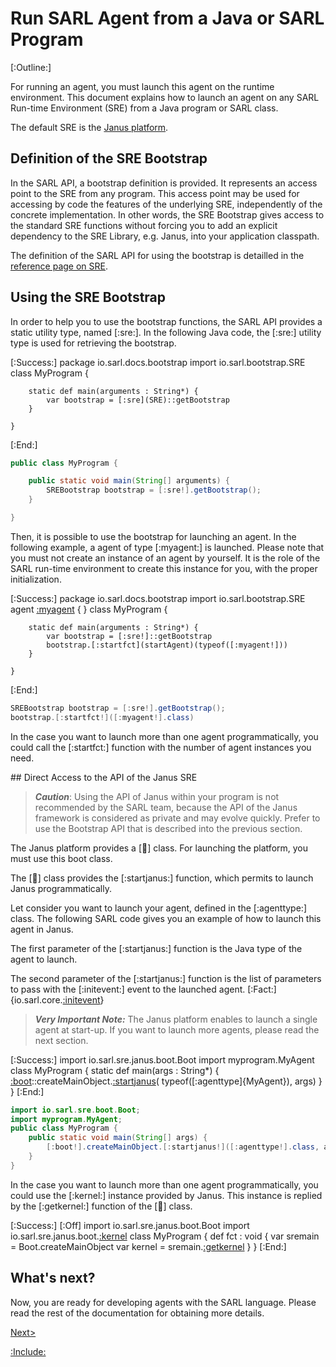 # Run SARL Agent from a Java or SARL Program

[:Outline:]

For running an agent, you must launch this agent on the runtime environment.
This document explains how to launch an agent on any SARL Run-time Environment (SRE)
from a Java program or SARL class.

The default SRE is the [Janus platform](http://www.janusproject.io). 


## Definition of the SRE Bootstrap

In the SARL API, a bootstrap definition is provided.
It represents an access point to the SRE from any program.
This access point may be used for accessing by code the features of the underlying SRE,
independently of the concrete implementation.
In other words, the SRE Bootstrap gives access to the standard SRE functions without
forcing you to add an explicit dependency to the SRE Library, e.g. Janus, into your
application classpath.

The definition of the SARL API for using the bootstrap is detailled in the [reference page on SRE](../api/SRE.md).


## Using the SRE Bootstrap

In order to help you to use the bootstrap functions, the SARL API provides a static utility type, named [:sre:].
In the following Java code, the [:sre:] utility type is used for retrieving the bootstrap.
 
[:Success:]
	package io.sarl.docs.bootstrap
	import io.sarl.bootstrap.SRE
	class MyProgram {
	
		static def main(arguments : String*) {
			var bootstrap = [:sre](SRE)::getBootstrap
		}
	
	}
[:End:]

```java
public class MyProgram {

	public static void main(String[] arguments) {
		SREBootstrap bootstrap = [:sre!].getBootstrap();
	}

}
```


Then, it is possible to use the bootstrap for launching an agent. In the following example, a agent of type
[:myagent:] is launched. Please note that you must not create an instance of an agent by yourself.
It is the role of the SARL run-time environment to create this instance for you, with the proper initialization.

[:Success:]
	package io.sarl.docs.bootstrap
	import io.sarl.bootstrap.SRE
	agent [:myagent](MyAgent) {
	}
	class MyProgram {
	
		static def main(arguments : String*) {
			var bootstrap = [:sre!]::getBootstrap
			bootstrap.[:startfct](startAgent)(typeof([:myagent!]))
		}
	
	}
[:End:]

```java
SREBootstrap bootstrap = [:sre!].getBootstrap();
bootstrap.[:startfct!]([:myagent!].class)
```


In the case you want to launch more than one agent programmatically,
you could call the [:startfct:] function with the number of agent instances you need.


## Direct Access to the API of the Janus SRE


> **_Caution_**: Using the API of Janus within your program is not recommended by the SARL team,
> because the API of the Janus framework is considered as private and may evolve quickly.
> Prefer to use the Bootstrap API that is described into the previous section.



The Janus platform provides a [:boot:] class. For launching the platform, you must use this boot class.

The [:boot:] class provides the [:startjanus:] function, which permits to launch Janus programmatically.


Let consider you want to launch your agent, defined in the [:agenttype:] class.
The following SARL code gives you an example of how to launch this agent in Janus.

The first parameter of the [:startjanus:] function is the Java type of the agent
to launch.

The second parameter of the [:startjanus:] function is the list of parameters to
pass with the [:initevent:] event to the launched agent.
[:Fact:]{io.sarl.core.[:initevent](Initialize)}


> **_Very Important Note:_** The Janus platform enables to launch a single agent at start-up.
> If you want to launch more agents, please read the next section.

[:Success:]
	import io.sarl.sre.janus.boot.Boot
	import myprogram.MyAgent
	class MyProgram {
	 	static def main(args : String*) {
			[:boot](Boot)::createMainObject.[:startjanus](startAgent)(
				typeof([:agenttype]{MyAgent}),
				args)
		}
	}
[:End:]

```java
import io.sarl.sre.boot.Boot;
import myprogram.MyAgent;
public class MyProgram {
 	public static void main(String[] args) {
		[:boot!].createMainObject.[:startjanus!]([:agenttype!].class, args);
	}
}
```


In  the case you want to launch more than one agent programmatically,
you could use the [:kernel:] instance provided by Janus.
This instance is replied by the [:getkernel:] function of the [:boot:] class.

[:Success:]
	[:Off]
	import io.sarl.sre.janus.boot.Boot
	import io.sarl.sre.janus.boot.[:kernel](SreMain)
	class MyProgram {
	 	def fct : void {
			var sremain = Boot.createMainObject
			var kernel = sremain.[:getkernel](getKernel)
		}
	}
[:End:]


## What's next?

Now, you are ready for developing agents with the SARL language.
Please read the rest of the documentation for obtaining more details.

[Next>](../index.md)


[:Include:](../legal.inc)
